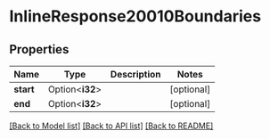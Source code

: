 # InlineResponse20010Boundaries

## Properties

Name | Type | Description | Notes
------------ | ------------- | ------------- | -------------
**start** | Option<**i32**> |  | [optional]
**end** | Option<**i32**> |  | [optional]

[[Back to Model list]](../solanabeach_api.wiki/Home.md#documentation-for-models) [[Back to API list]](../solanabeach_api.wiki/Home.md#documentation-for-api-endpoints) [[Back to README]](../solanabeach_api.wiki/Home.md)


